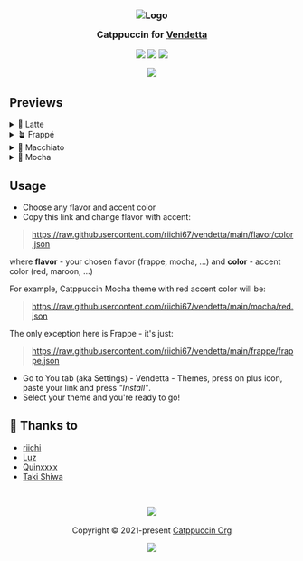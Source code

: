 <h3 align="center">
	<img src="https://raw.githubusercontent.com/catppuccin/catppuccin/main/assets/logos/exports/1544x1544_circle.png" width="100" alt="Logo"/><br/>
	<img src="https://raw.githubusercontent.com/catppuccin/catppuccin/main/assets/misc/transparent.png" height="30" width="0px"/>
	Catppuccin for <a href="https://github.com/vendetta-mod/Vendetta">Vendetta</a>
	<img src="https://raw.githubusercontent.com/catppuccin/catppuccin/main/assets/misc/transparent.png" height="30" width="0px"/>
</h3>

<p align="center">
	<a href="https://github.com/riichi67/vendetta/stargazers"><img src="https://img.shields.io/github/stars/riichi67/vendetta?colorA=363a4f&colorB=b7bdf8&style=for-the-badge"></a>
	<a href="https://github.com/riichi/vendetta/issues"><img src="https://img.shields.io/github/issues/riichi67/vendetta?colorA=363a4f&colorB=f5a97f&style=for-the-badge"></a>
	<a href="https://github.com/riichi67/vendetta/contributors"><img src="https://img.shields.io/github/contributors/riichi67/vendetta?colorA=363a4f&colorB=a6da95&style=for-the-badge"></a>
</p>

<p align="center">
	<img src="https://raw.githubusercontent.com/catppuccin/catppuccin/main/assets/previews/preview.webp"/>
</p>

## Previews

<details>
<summary>🌻 Latte</summary>
<img src="https://raw.githubusercontent.com/riichi67/vendetta/main/assets/latte.png"/>
</details>
<details>
<summary>🪴 Frappé</summary>
<img src="https://raw.githubusercontent.com/catppuccin/catppuccin/main/assets/previews/frappe.webp"/>
</details>
<details>
<summary>🌺 Macchiato</summary>
<img src="https://raw.githubusercontent.com/riichi67/vendetta/main/assets/macchiato.jpg"/>
</details>
<details>
<summary>🌿 Mocha</summary>
<img src="https://raw.githubusercontent.com/catppuccin/catppuccin/main/assets/previews/mocha.webp"/>
</details>

## Usage

- Choose any flavor and accent color
- Copy this link and change flavor with accent:
>https://raw.githubusercontent.com/riichi67/vendetta/main/flavor/color.json

where **flavor** - your chosen flavor (frappe, mocha, ...) and **color** - accent color (red, maroon, ...)

For example, Catppuccin Mocha theme with red accent color will be:
>https://raw.githubusercontent.com/riichi67/vendetta/main/mocha/red.json

The only exception here is Frappe - it's just:
>https://raw.githubusercontent.com/riichi67/vendetta/main/frappe/frappe.json

- Go to You tab (aka Settings) - Vendetta - Themes, press on plus icon, paste your link and press *"Install"*.
- Select your theme and you're ready to go!

## 💝 Thanks to

- [riichi](https://github.com/riichi67)
- [Luz](https://github.com/luzikii)
- [Quinxxxx](https://github.com/Quinxxxx)
- [Taki Shiwa](https://github.com/TakiShiwa)

&nbsp;

<p align="center">
	<img src="https://raw.githubusercontent.com/catppuccin/catppuccin/main/assets/footers/gray0_ctp_on_line.svg?sanitize=true" />
</p>

<p align="center">
	Copyright &copy; 2021-present <a href="https://github.com/catppuccin" target="_blank">Catppuccin Org</a>
</p>

<p align="center">
	<a href="https://github.com/catppuccin/catppuccin/blob/main/LICENSE"><img src="https://img.shields.io/static/v1.svg?style=for-the-badge&label=License&message=MIT&logoColor=d9e0ee&colorA=363a4f&colorB=b7bdf8"/></a>
</p>
